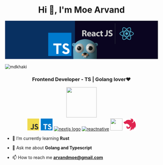 <h1 align="center">Hi 👋, I'm Moe Arvand</h1>

![diginext](/images/cover.png)

<p align="start"> <img src="https://komarev.com/ghpvc/?username=mdkhaki&label=Profile%20views&color=0e75b6&style=flat" alt="mdkhaki" /></p>

<h3 align="center">Frontend Developer - TS | Golang lover❤️</h3>

<div align="center">
<img src="https://cdn.jsdelivr.net/gh/devicons/devicon/icons/go/go-original-wordmark.svg" width="100" height="100" /></div>

<div align="center">
   <a href="https://developer.mozilla.org/en-US/docs/Web/JavaScript" target="_blank" rel="noreferrer"> <img src="https://raw.githubusercontent.com/devicons/devicon/master/icons/javascript/javascript-original.svg" alt="javascript" width="40" height="40"/></a>
  <a href="https://www.typescriptlang.org/" target="_blank" rel="noreferrer"> <img src="https://raw.githubusercontent.com/devicons/devicon/master/icons/typescript/typescript-original.svg" alt="typescript" width="40" height="40"/></a>
   <a href="https:nextjs.org" target="_blank" rel="noreferrer"> <img src="https://cdn.jsdelivr.net/gh/devicons/devicon/icons/nextjs/nextjs-original.svg"  width="40" height="40" alt="nextjs logo" /></a> <a href="https://reactnative.dev/" target="_blank" rel="noreferrer"> <img src="https://reactnative.dev/img/header_logo.svg" alt="reactnative" width="40" height="40"/></a>
    <a href="nodejs.org"><img src="https://cdn.jsdelivr.net/gh/devicons/devicon/icons/nodejs/nodejs-original.svg"  width="40" height="40"/></a>  
    <a href="https://nestjs.com/" target="_blank" rel="noreferrer"> <img src="https://raw.githubusercontent.com/devicons/devicon/master/icons/nestjs/nestjs-plain.svg" alt="nestjs" width="40" height="40"/>
      </a>
    </div>

- 🌱 I’m currently learning **Rust**

- 💬 Ask me about **Golang and Typescript**

- 📫 How to reach me **arvandmoe@gmail.com**
